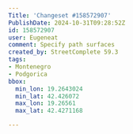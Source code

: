 ```yaml
---
Title: 'Changeset #158572907'
PublishDate: 2024-10-31T09:28:52Z
id: 158572907
user: Eugeneat
comment: Specify path surfaces
created_by: StreetComplete 59.3
tags:
- Montenegro
- Podgorica
bbox:
  min_lon: 19.2643024
  min_lat: 42.426072
  max_lon: 19.26561
  max_lat: 42.4271168

---
```


